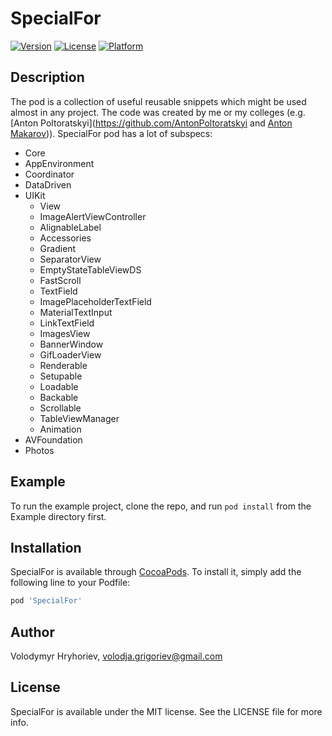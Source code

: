# SpecialFor
[![Version](https://img.shields.io/cocoapods/v/SpecialFor.svg?style=flat)](https://cocoapods.org/pods/SpecialFor)
[![License](https://img.shields.io/cocoapods/l/SpecialFor.svg?style=flat)](https://cocoapods.org/pods/SpecialFor)
[![Platform](https://img.shields.io/cocoapods/p/SpecialFor.svg?style=flat)](https://cocoapods.org/pods/SpecialFor)

## Description
The pod is a collection of useful reusable snippets which might be used almost in any project. The code was created by me or my colleges (e.g. [Anton Poltoratskyi](https://github.com/AntonPoltoratskyi and [Anton Makarov](https://github.com/motorbit))). 
SpecialFor pod has a lot of subspecs:
- Core
- AppEnvironment
- Coordinator
- DataDriven
- UIKit
  - View
  - ImageAlertViewController
  - AlignableLabel
  - Accessories
  - Gradient
  - SeparatorView
  - EmptyStateTableViewDS
  - FastScroll
  - TextField
  - ImagePlaceholderTextField
  - MaterialTextInput
  - LinkTextField
  - ImagesView
  - BannerWindow
  - GifLoaderView
  - Renderable
  - Setupable
  - Loadable
  - Backable
  - Scrollable
  - TableViewManager
  - Animation
- AVFoundation
- Photos

## Example

To run the example project, clone the repo, and run `pod install` from the Example directory first.

## Installation

SpecialFor is available through [CocoaPods](https://cocoapods.org). To install
it, simply add the following line to your Podfile:

```ruby
pod 'SpecialFor'
```

## Author

Volodymyr Hryhoriev, volodja.grigoriev@gmail.com

## License

SpecialFor is available under the MIT license. See the LICENSE file for more info.

